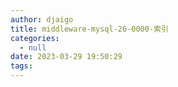 ```yaml
---
author: djaigo
title: middleware-mysql-26-0000-索引
categories:
  - null
date: 2023-03-29 19:50:29
tags:
---
```


